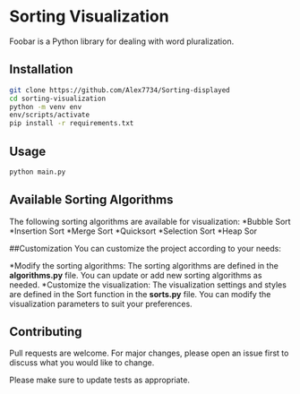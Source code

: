 # Sorting Visualization

Foobar is a Python library for dealing with word pluralization.

## Installation

```bash
git clone https://github.com/Alex7734/Sorting-displayed
cd sorting-visualization
python -m venv env
env/scripts/activate
pip install -r requirements.txt
```

## Usage

```python
python main.py
```

## Available Sorting Algorithms
The following sorting algorithms are available for visualization:
*Bubble Sort
*Insertion Sort
*Merge Sort
*Quicksort
*Selection Sort
*Heap Sor

##Customization
You can customize the project according to your needs:

*Modify the sorting algorithms: The sorting algorithms are defined in the **algorithms.py** file. You can update or add new sorting algorithms as needed.
*Customize the visualization: The visualization settings and styles are defined in the Sort function in the **sorts.py** file. You can modify the visualization parameters to suit your preferences.

## Contributing

Pull requests are welcome. For major changes, please open an issue first
to discuss what you would like to change.

Please make sure to update tests as appropriate.